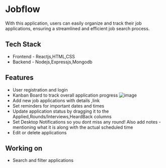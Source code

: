 # Jobflow
With this application, users can easily organize and track their job applications, ensuring a streamlined and efficient job search process.
## Tech Stack
+ Frontend - Reactjs,HTML,CSS
+ Backend - Nodejs,Expressjs,Mongodb
## Features
+ User registration and login
+ Kanban Board to track overall application progress
 ![image](https://github.com/ap766/Jobflow/assets/79255079/9b5ae87a-a5bb-497d-bb1b-aa57949d1da6)
+ Add new job applications with details ,link
+ Set reminders for important dates and times
+ Update application status by dragging it to the Applied,Rounds/Interviews,HeardBack columns
+ Set Desktop Notifications so you dont miss any round! Also add notes - mentioning what it is along with the actual scheduled time
+ Edit or delete applications
## Working on
+ Search and filter applications
  
    
